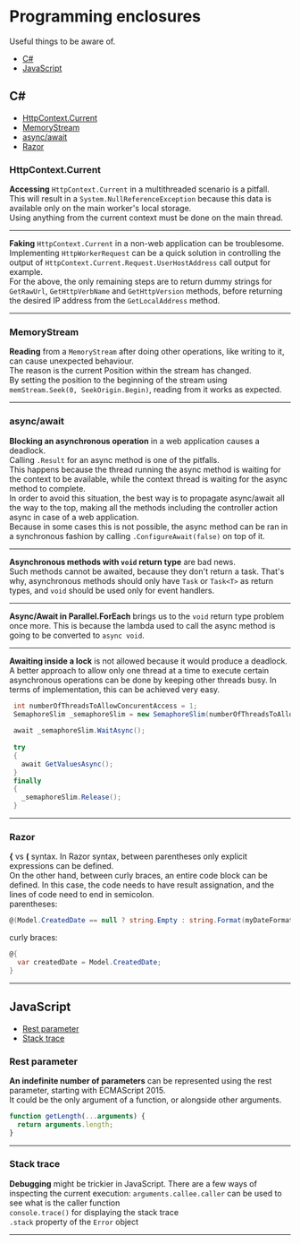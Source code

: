 # Programming enclosures  

Useful things to be aware of.

- [C#](#C#)
- [JavaScript](#JavaScript)
			
## C#

- [HttpContext.Current](#httpcontextcurrent)
- [MemoryStream](#memorystream)
- [async/await](#asyncawait)
- [Razor](#Razor)


### HttpContext.Current

**Accessing** `HttpContext.Current` in a multithreaded scenario is a pitfall.<br/>
This will result in a `System.NullReferenceException` because this data is available only on the main worker's local storage.<br/>
Using anything from the current context must be done on the main thread.
___

**Faking** `HttpContext.Current` in a non-web application can be troublesome.<br/>
Implementing `HttpWorkerRequest` can be a quick solution in controlling the output of `HttpContext.Current.Request.UserHostAddress` call output for example.<br/>
For the above, the only remaining steps are to return dummy strings for `GetRawUrl`, `GetHttpVerbName` and `GetHttpVersion` methods, before returning the desired IP address from the `GetLocalAddress` method.
___


### MemoryStream

**Reading** from a `MemoryStream` after doing other operations, like writing to it, can cause unexpected behaviour.<br/>
The reason is the current Position within the stream has changed.<br/>
By setting the position to the beginning of the stream using `memStream.Seek(0, SeekOrigin.Begin)`, reading from it works as expected.
___


### async/await

**Blocking an asynchronous operation** in a web application causes a deadlock.<br/>
Calling `.Result` for an async method is one of the pitfalls.<br/> 
This happens because the thread running the async method is waiting for the context to be available, while the context thread is waiting for the async method to complete.<br/>
In order to avoid this situation, the best way is to propagate async/await all the way to the top, making all the methods including the controller action async in case of a web application.<br/>
Because in some cases this is not possible, the async method can be ran in a synchronous fashion by calling `.ConfigureAwait(false)` on top of it.
___

**Asynchronous methods with `void` return type** are bad news.<br/>
Such methods cannot be awaited, because they don't return a task.
That's why, asynchronous methods should only have `Task` or `Task<T>` as return types, and `void` should be used only for event handlers.
___

**Async/Await in Parallel.ForEach** brings us to the `void` return type problem once more. This is because the lambda used to call the async method is going to be converted to `async void`.
___

**Awaiting inside a lock** is not allowed because it would produce a deadlock.<br/>
A better approach to allow only one thread at a time to execute certain asynchronous operations can be done by keeping other threads busy. In terms of implementation, this can be achieved very easy.
```csharp
 int numberOfThreadsToAllowConcurentAccess = 1;
 SemaphoreSlim _semaphoreSlim = new SemaphoreSlim(numberOfThreadsToAllowConcurentAccess);
 
 await _semaphoreSlim.WaitAsync();
 
 try
 {
   await GetValuesAsync();
 }
 finally
 {
   _semaphoreSlim.Release();
 }
```
___


### Razor

**{** vs **(** syntax. In Razor syntax, between parentheses only explicit expressions can be defined.<br/>
On the other hand, between curly braces, an entire code block can be defined. In this case, the code needs to have result assignation, and the lines of code need to end in semicolon.<br/>
parentheses:
```csharp
@(Model.CreatedDate == null ? string.Empty : string.Format(myDateFormat, Model.CreatedDate.Value))
```
curly braces:
```csharp
@{
  var createdDate = Model.CreatedDate;
}
```
___

## JavaScript

- [Rest parameter](#restparameter)
- [Stack trace](#stacktrace)

### Rest parameter

**An indefinite number of parameters** can be represented using the rest parameter, starting with ECMAScript 2015.<br/>
It could be the only argument of a function, or alongside other arguments.
```javascript
function getLength(...arguments) {
  return arguments.length;
}
```
___


### Stack trace

**Debugging** might be trickier in JavaScript. There are a few ways of inspecting the current execution:
`arguments.callee.caller` can be used to see what is the caller function <br/>
`console.trace()` for displaying the stack trace <br/>
`.stack` property of the `Error` object <br/>
___
